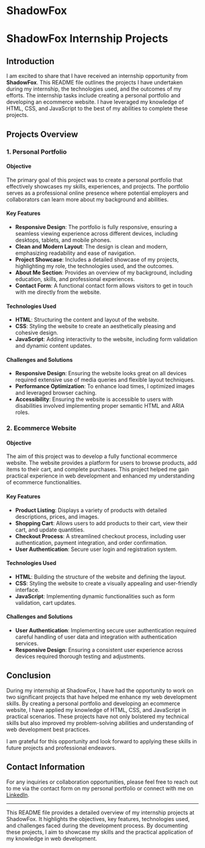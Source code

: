 # ShadowFox
# ShadowFox Internship Projects

## Introduction

I am excited to share that I have received an internship opportunity from **ShadowFox**. This README file outlines the projects I have undertaken during my internship, the technologies used, and the outcomes of my efforts. The internship tasks include creating a personal portfolio and developing an ecommerce website. I have leveraged my knowledge of HTML, CSS, and JavaScript to the best of my abilities to complete these projects.

## Projects Overview

### 1. Personal Portfolio

#### Objective
The primary goal of this project was to create a personal portfolio that effectively showcases my skills, experiences, and projects. The portfolio serves as a professional online presence where potential employers and collaborators can learn more about my background and abilities.

#### Key Features
- **Responsive Design**: The portfolio is fully responsive, ensuring a seamless viewing experience across different devices, including desktops, tablets, and mobile phones.
- **Clean and Modern Layout**: The design is clean and modern, emphasizing readability and ease of navigation.
- **Project Showcase**: Includes a detailed showcase of my projects, highlighting my role, the technologies used, and the outcomes.
- **About Me Section**: Provides an overview of my background, including education, skills, and professional experiences.
- **Contact Form**: A functional contact form allows visitors to get in touch with me directly from the website.

#### Technologies Used
- **HTML**: Structuring the content and layout of the website.
- **CSS**: Styling the website to create an aesthetically pleasing and cohesive design.
- **JavaScript**: Adding interactivity to the website, including form validation and dynamic content updates.

#### Challenges and Solutions
- **Responsive Design**: Ensuring the website looks great on all devices required extensive use of media queries and flexible layout techniques.
- **Performance Optimization**: To enhance load times, I optimized images and leveraged browser caching.
- **Accessibility**: Ensuring the website is accessible to users with disabilities involved implementing proper semantic HTML and ARIA roles.

### 2. Ecommerce Website

#### Objective
The aim of this project was to develop a fully functional ecommerce website. The website provides a platform for users to browse products, add items to their cart, and complete purchases. This project helped me gain practical experience in web development and enhanced my understanding of ecommerce functionalities.

#### Key Features
- **Product Listing**: Displays a variety of products with detailed descriptions, prices, and images.
- **Shopping Cart**: Allows users to add products to their cart, view their cart, and update quantities.
- **Checkout Process**: A streamlined checkout process, including user authentication, payment integration, and order confirmation.
- **User Authentication**: Secure user login and registration system.


#### Technologies Used
- **HTML**: Building the structure of the website and defining the layout.
- **CSS**: Styling the website to create a visually appealing and user-friendly interface.
- **JavaScript**: Implementing dynamic functionalities such as form validation, cart updates.

#### Challenges and Solutions
- **User Authentication**: Implementing secure user authentication required careful handling of user data and integration with authentication services.
- **Responsive Design**: Ensuring a consistent user experience across devices required thorough testing and adjustments.

## Conclusion

During my internship at ShadowFox, I have had the opportunity to work on two significant projects that have helped me enhance my web development skills. By creating a personal portfolio and developing an ecommerce website, I have applied my knowledge of HTML, CSS, and JavaScript in practical scenarios. These projects have not only bolstered my technical skills but also improved my problem-solving abilities and understanding of web development best practices.

I am grateful for this opportunity and look forward to applying these skills in future projects and professional endeavors.

## Contact Information

For any inquiries or collaboration opportunities, please feel free to reach out to me via the contact form on my personal portfolio or connect with me on [LinkedIn](https://www.linkedin.com/in/saujanya-das-854a50254/).

---

This README file provides a detailed overview of my internship projects at ShadowFox. It highlights the objectives, key features, technologies used, and challenges faced during the development process. By documenting these projects, I aim to showcase my skills and the practical application of my knowledge in web development.
